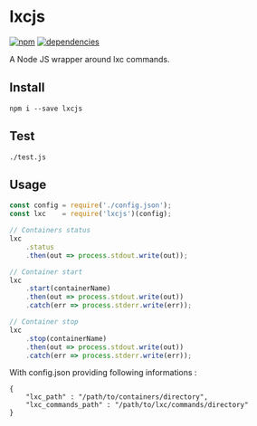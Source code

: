 # lxcjs
[![npm](https://img.shields.io/npm/v/lxcjs.svg)]()
[![dependencies](https://david-dm.org/MatthieuLemoine/lxcjs.png)](https://david-dm.org/MatthieuLemoine/lxcjs.png)

A Node JS wrapper around lxc commands.

## Install

    npm i --save lxcjs

## Test

    ./test.js

## Usage

```javascript
const config = require('./config.json');
const lxc    = require('lxcjs')(config);

// Containers status
lxc
    .status
    .then(out => process.stdout.write(out));

// Container start
lxc
    .start(containerName)
    .then(out => process.stdout.write(out))
    .catch(err => process.stderr.write(err));

// Container stop
lxc
    .stop(containerName)
    .then(out => process.stdout.write(out))
    .catch(err => process.stderr.write(err));
```

With config.json providing following informations :


    {
        "lxc_path" : "/path/to/containers/directory",
        "lxc_commands_path" : "/path/to/lxc/commands/directory"
    }
